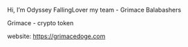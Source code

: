 Hi, I’m Odyssey FallingLover
my team - Grimace Balabashers

Grimace - crypto token

website: https://grimacedoge.com
